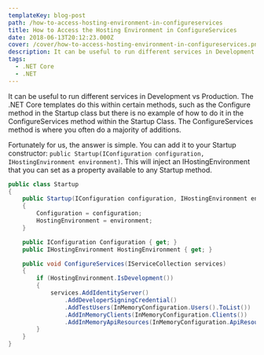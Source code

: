 ```yaml
---
templateKey: blog-post
path: /how-to-access-hosting-environment-in-configureservices
title: How to Access the Hosting Environment in ConfigureServices
date: 2018-06-13T20:12:23.000Z
cover: /cover/how-to-access-hosting-environment-in-configureservices.png
description: It can be useful to run different services in Development vs Production. The .NET Core templates do this within certain methods, such as the Configure method in the Startup class but there is no example of how to do it in the ConfigureServices method within the Startup Class. 
tags:
  - .NET Core
  - .NET
---
```


It can be useful to run different services in Development vs Production. The .NET Core templates do this within certain methods, such as the Configure method in the Startup class but there is no example of how to do it in the ConfigureServices method within the Startup Class. The ConfigureServices method is where you often do a majority of additions.

Fortunately for us, the answer is simple. You can add it to your Startup constructor: `public Startup(IConfiguration configuration, IHostingEnvironment environment)`. This will inject an IHostingEnvironment that you can set as a property available to any Startup method.

```csharp
public class Startup
{
    public Startup(IConfiguration configuration, IHostingEnvironment environment)
    {
        Configuration = configuration;
        HostingEnvironment = environment;
    }

    public IConfiguration Configuration { get; }
    public IHostingEnvironment HostingEnvironment { get; }

    public void ConfigureServices(IServiceCollection services)
    {
        if (HostingEnvironment.IsDevelopment())
        {
            services.AddIdentityServer()
                .AddDeveloperSigningCredential()
                .AddTestUsers(InMemoryConfiguration.Users().ToList())
                .AddInMemoryClients(InMemoryConfiguration.Clients())
                .AddInMemoryApiResources(InMemoryConfiguration.ApiResources());
        }
    }
}
```